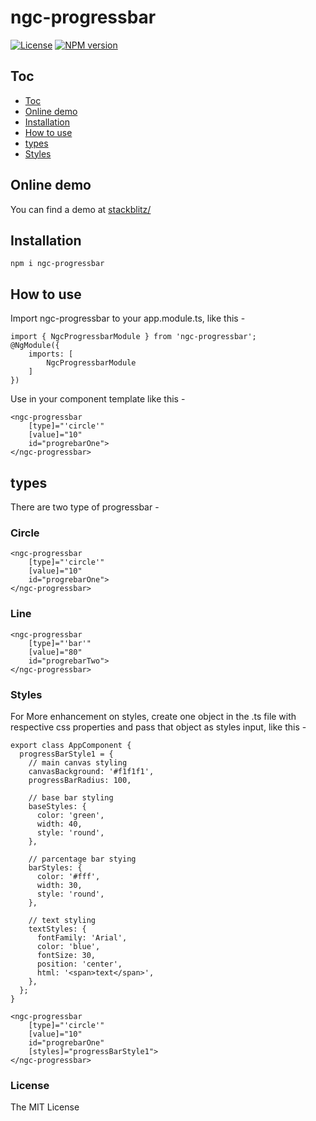 # ngc-progressbar

<a href="https://opensource.org/licenses/MIT"><img src="https://img.shields.io/badge/License-MIT-yellow.svg" alt="License"></a>
<a href="https://www.npmjs.com/package/ngc-progressbar"><img src="https://badge.fury.io/js/ngc-progressbar.svg" alt="NPM version"></a>

## Toc

- [Toc](#toc)
- [Online demo](#online-demo)
- [Installation](#installation)
- [How to use](#how-to-use)
- [types](#types)
- [Styles](#styles)

## Online demo

You can find a demo at <a href="https://stackblitz.com/edit/ngc-progressbar-example?file=src%2Fapp%2Fapp.component.html">stackblitz/</a>

## Installation

```
npm i ngc-progressbar
```

## How to use

Import ngc-progressbar to your app.module.ts, like this -

```
import { NgcProgressbarModule } from 'ngc-progressbar';
@NgModule({
    imports: [
        NgcProgressbarModule
    ]
})
```

Use in your component template like this -

```
<ngc-progressbar
    [type]="'circle'"
    [value]="10"
    id="progrebarOne">
</ngc-progressbar>
```

## types

There are two type of progressbar -

### Circle

```
<ngc-progressbar
    [type]="'circle'"
    [value]="10"
    id="progrebarOne">
</ngc-progressbar>
```

### Line

```
<ngc-progressbar
    [type]="'bar'"
    [value]="80"
    id="progrebarTwo">
</ngc-progressbar>
```

### Styles

For More enhancement on styles, create one object in the .ts file with respective css properties and pass that object as styles input, like this -

```
export class AppComponent {
  progressBarStyle1 = {
    // main canvas styling
    canvasBackground: '#f1f1f1',
    progressBarRadius: 100,

    // base bar styling
    baseStyles: {
      color: 'green',
      width: 40,
      style: 'round',
    },

    // parcentage bar stying
    barStyles: {
      color: '#fff',
      width: 30,
      style: 'round',
    },

    // text styling
    textStyles: {
      fontFamily: 'Arial',
      color: 'blue',
      fontSize: 30,
      position: 'center',
      html: '<span>text</span>',
    },
  };
}
```

```
<ngc-progressbar
    [type]="'circle'"
    [value]="10"
    id="progrebarOne"
    [styles]="progressBarStyle1">
</ngc-progressbar>
```

### License

The MIT License
